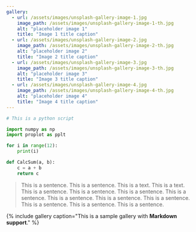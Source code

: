 ```yaml
---
gallery:
  - url: /assets/images/unsplash-gallery-image-1.jpg
    image_path: /assets/images/unsplash-gallery-image-1-th.jpg
    alt: "placeholder image 1"
    title: "Image 1 title caption"
  - url: /assets/images/unsplash-gallery-image-2.jpg
    image_path: /assets/images/unsplash-gallery-image-2-th.jpg
    alt: "placeholder image 2"
    title: "Image 2 title caption"
  - url: /assets/images/unsplash-gallery-image-3.jpg
    image_path: /assets/images/unsplash-gallery-image-3-th.jpg
    alt: "placeholder image 3"
    title: "Image 3 title caption"
  - url: /assets/images/unsplash-gallery-image-4.jpg
    image_path: /assets/images/unsplash-gallery-image-4-th.jpg
    alt: "placeholder image 4"
    title: "Image 4 title caption"
---
```



```python
# This is a python script

import numpy as np
import proplot as pplt

for i in range(12):
    print(i)

def CalcSum(a, b):
    c = a + b
    return c
```

> This is a sentence.
> This is a sentence.
> This is a text. This is a text. This is a sentence. This is a sentence. This is a sentence. This is a sentence. This is a sentence. This is a sentence. This is a sentence. This is a sentence. This is a sentence. This is a sentence.


{% include gallery caption="This is a sample gallery with **Markdown support**." %}
